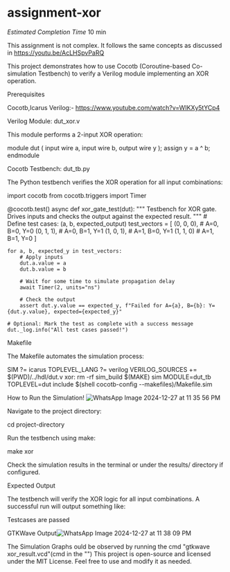 # assignment-xor

*Estimated Completion Time* 10 min

This assignment is not complex. It follows the same concepts as discussed in https://youtu.be/AcLHSpvPaRQ 

This project demonstrates how to use Cocotb (Coroutine-based Co-simulation Testbench) to verify a Verilog module implementing an XOR operation.

Prerequisites

Cocotb,Icarus Verilog:- https://www.youtube.com/watch?v=WIKXy5tYCp4


Verilog Module: dut_xor.v

This module performs a 2-input XOR operation:

module dut (
    input wire a,
    input wire b,
    output wire y
);
    assign y = a ^ b;
endmodule

Cocotb Testbench: dut_tb.py

The Python testbench verifies the XOR operation for all input combinations:

import cocotb
from cocotb.triggers import Timer

@cocotb.test()
async def xor_gate_test(dut):
    """
    Testbench for XOR gate.
    Drives inputs and checks the output against the expected result.
    """
    # Define test cases: (a, b, expected_output)
    test_vectors = [
        (0, 0, 0),  # A=0, B=0, Y=0
        (0, 1, 1),  # A=0, B=1, Y=1
        (1, 0, 1),  # A=1, B=0, Y=1
        (1, 1, 0)   # A=1, B=1, Y=0
    ]

    for a, b, expected_y in test_vectors:
        # Apply inputs
        dut.a.value = a
        dut.b.value = b

        # Wait for some time to simulate propagation delay
        await Timer(2, units="ns")

        # Check the output
        assert dut.y.value == expected_y, f"Failed for A={a}, B={b}: Y={dut.y.value}, expected={expected_y}"

    # Optional: Mark the test as complete with a success message
    dut._log.info("All test cases passed!")


Makefile

The Makefile automates the simulation process:

SIM ?= icarus
TOPLEVEL_LANG ?= verilog
VERILOG_SOURCES += $(PWD)/../hdl/dut.v
xor:
	rm -rf sim_build
	$(MAKE) sim MODULE=dut_tb TOPLEVEL=dut
include $(shell cocotb-config --makefiles)/Makefile.sim

How to Run the Simulation!
![WhatsApp Image 2024-12-27 at 11 35 56 PM](https://github.com/user-attachments/assets/39d4bc1d-c77c-4824-aad4-8db552c5020d)


Navigate to the project directory:

cd project-directory

Run the testbench using make:

make xor

Check the simulation results in the terminal or under the results/ directory if configured.

Expected Output

The testbench will verify the XOR logic for all input combinations. A successful run will output something like:

Testcases are passed 

GTKWave Output![WhatsApp Image 2024-12-27 at 11 38 09 PM](https://github.com/user-attachments/assets/5a4bb0e3-8c8d-45cc-833c-982507ff5ba0)


The Simulation Graphs ould be observed by running the cmd "gtkwave xor_result.vcd"(cmd in the "")
This project is open-source and licensed under the MIT License. Feel free to use and modify it as needed.


